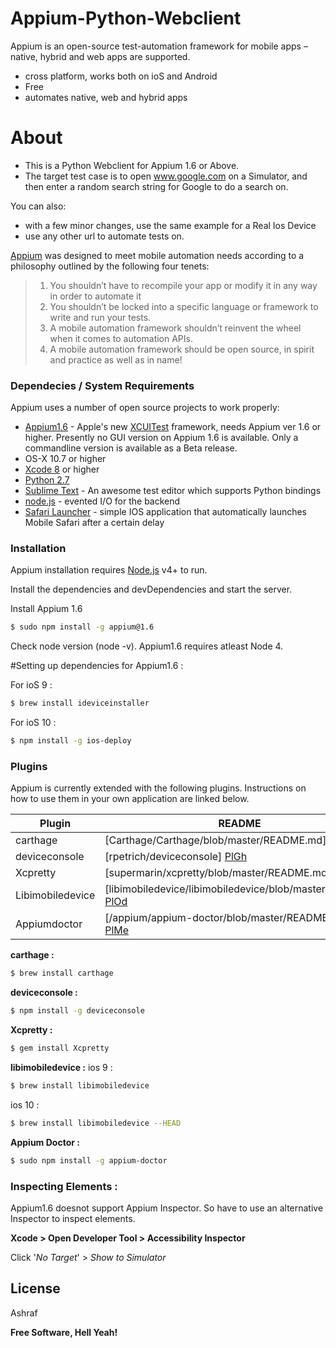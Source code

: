 # Appium-Python-Webclient

Appium is an open-source test-automation framework for mobile apps – native, hybrid and web apps are supported. 



  - cross platform, works both on ioS and Android
  - Free
  - automates native, web and hybrid apps

# About

  - This is a Python Webclient for Appium 1.6 or Above. 
  - The target test case is to open www.google.com on a Simulator, and then enter a random search string for Google to do a search on.


You can also:
  - with a few minor changes, use the same example for a Real Ios Device
  - use any other url to automate tests on.
  

[Appium](www.appium.io) was designed to meet mobile automation needs according to a philosophy outlined by the following four tenets: 
> 1.  You shouldn’t have to recompile your app or modify it in any way in order to automate it
> 2.  You shouldn’t be locked into a specific language or framework to write and run your tests.
> 3.  A mobile automation framework shouldn’t reinvent the wheel when it comes to automation APIs.
> 4.  A mobile automation framework should be open source, in spirit and practice as well as in name!


### Dependecies / System Requirements 

Appium uses a number of open source projects to work properly:


* [Appium1.6](www.appium.io) - Apple's new [XCUITest](https://forums.developer.apple.com/thread/6503) framework, needs Appium ver 1.6 or higher. Presently no GUI version on Appium 1.6 is available. Only a commandline version is available as a Beta release. 
* OS-X 10.7 or higher 
* [Xcode 8](https://itunes.apple.com/in/app/xcode/id497799835?mt=12)  or higher
* [Python 2.7](https://www.python.org/download/releases/2.7/) 
* [Sublime Text](https://www.sublimetext.com/) - An awesome test editor which supports Python bindings
* [node.js] - evented I/O for the backend
* [Safari Launcher](https://github.com/budhash/SafariLauncher) -  simple IOS application that automatically launches Mobile Safari after a certain delay 


### Installation

Appium installation requires [Node.js](https://nodejs.org/) v4+ to run.

Install the dependencies and devDependencies and start the server.

Install Appium 1.6 
```sh
$ sudo npm install -g appium@1.6
```

Check node version (node -v). Appium1.6 requires atleast Node 4.

#Setting up dependencies for Appium1.6 :

For ioS 9 : 

```sh
$ brew install ideviceinstaller
```

For ioS 10 : 

```sh
$ npm install -g ios-deploy
```

### Plugins

Appium is currently extended with the following plugins. Instructions on how to use them in your own application are linked below.

| Plugin | README |
| ------ | ------ |
| carthage | [Carthage/Carthage/blob/master/README.md] [PlDb] |
| deviceconsole | [rpetrich/deviceconsole] [PlGh] |
| Xcpretty | [supermarin/xcpretty/blob/master/README.md] [PlGd] |
| Libimobiledevice | [libimobiledevice/libimobiledevice/blob/master/README] [PlOd] |
| Appiumdoctor | [/appium/appium-doctor/blob/master/README.md] [PlMe] |

**carthage :**
```sh
$ brew install carthage
```

**deviceconsole :**
```sh
$ npm install -g deviceconsole
```

**Xcpretty :**
```sh
$ gem install Xcpretty
```

**libimobiledevice :**
ios 9 :
```sh
$ brew install libimobiledevice
```

ios 10 :
```sh
$ brew install libimobiledevice --HEAD
```

**Appium Doctor :**
```sh
$ sudo npm install -g appium-doctor
```

### Inspecting Elements :
Appium1.6 doesnot support Appium Inspector. So have to use an alternative Inspector to inspect elements.

**Xcode > Open Developer Tool > Accessibility Inspector**

Click   '*No Target*' > *Show to Simulator*

License
----

Ashraf


**Free Software, Hell Yeah!**

[//]: # (These are reference links used in the body of this note and get stripped out when the markdown processor does its job. There is no need to format nicely because it shouldn't be seen. Thanks SO - http://stackoverflow.com/questions/4823468/store-comments-in-markdown-syntax)


   [dill]: <https://github.com/joemccann/dillinger>
   [git-repo-url]: <https://github.com/joemccann/dillinger.git>
   [john gruber]: <http://daringfireball.net>
   [df1]: <http://daringfireball.net/projects/markdown/>
   [markdown-it]: <https://github.com/markdown-it/markdown-it>
   [Ace Editor]: <http://ace.ajax.org>
   [node.js]: <http://nodejs.org>
   [Twitter Bootstrap]: <http://twitter.github.com/bootstrap/>
   [jQuery]: <http://jquery.com>
   [@tjholowaychuk]: <http://twitter.com/tjholowaychuk>
   [express]: <http://expressjs.com>
   [AngularJS]: <http://angularjs.org>
   [Gulp]: <http://gulpjs.com>

   [PlDb]: <https://github.com/joemccann/dillinger/tree/master/plugins/dropbox/README.md>
   [PlGh]: <https://github.com/joemccann/dillinger/tree/master/plugins/github/README.md>
   [PlGd]: <https://github.com/joemccann/dillinger/tree/master/plugins/googledrive/README.md>
   [PlOd]: <https://github.com/joemccann/dillinger/tree/master/plugins/onedrive/README.md>
   [PlMe]: <https://github.com/joemccann/dillinger/tree/master/plugins/medium/README.md>
   [PlGa]: <https://github.com/RahulHP/dillinger/blob/master/plugins/googleanalytics/README.md>